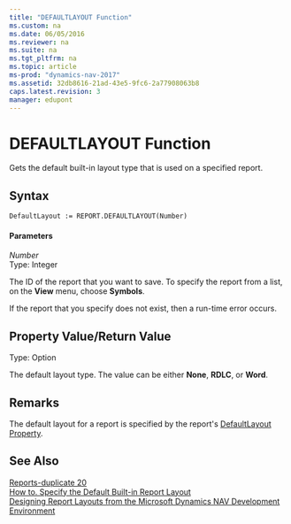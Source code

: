 ```yaml
---
title: "DEFAULTLAYOUT Function"
ms.custom: na
ms.date: 06/05/2016
ms.reviewer: na
ms.suite: na
ms.tgt_pltfrm: na
ms.topic: article
ms-prod: "dynamics-nav-2017"
ms.assetid: 32db8616-21ad-43e5-9fc6-2a77908063b8
caps.latest.revision: 3
manager: edupont
---
```

# DEFAULTLAYOUT Function
Gets the default built-in layout type that is used on a specified report.  
  
## Syntax  
  
```  
DefaultLayout := REPORT.DEFAULTLAYOUT(Number)  
```  
  
#### Parameters  
 *Number*  
 Type: Integer  
  
 The ID of the report that you want to save. To specify the report from a list, on the **View** menu, choose **Symbols**.  
  
 If the report that you specify does not exist, then a run-time error occurs.  
  
## Property Value/Return Value  
 Type: Option  
  
 The default layout type. The value can be either **None**, **RDLC**, or **Word**.  
  
## Remarks  
 The default layout for a report is specified by the report's [DefaultLayout Property](DefaultLayout-Property.md).  
  
## See Also  
 [Reports-duplicate 20](Reports-duplicate-20.md)   
 [How to. Specify the Default Built-in Report Layout](How-to.-Specify-the-Default-Built-in-Report-Layout.md)   
 [Designing Report Layouts from the Microsoft Dynamics NAV Development Environment](Designing-Report-Layouts-from-the-Microsoft-Dynamics-NAV-Development-Environment.md)